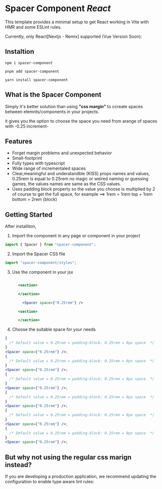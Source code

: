 # Spacer Component _React_

This template provides a minimal setup to get React working in Vite with HMR and some ESLint rules.

Currently, only React[Nextjs - Remix] supported (Vue Version Soon):

## Instaltion

```npm
npm i spacer-component
```

```npm
pnpm add spacer-component
```

```npm
yarn install spacer-component
```

## What is the Spacer Component

Simply it's better solution than using **"css margin"** to ccreate spaces between elemnts/components in your projects.

it gives you the option to choose the space you need from arange of spaces with -0.25 increment-

## Features

- Forget margin problems and unexpected behavior
- Small-footprint
- Fully types with typescript
- Wide range of incrementaled spaces
- Clear,meaningful and underatandble (KISS) props names and values,
  0.25rem is equal to 0.25rem no magic or weired naming or guessing games, the values names are same as the CSS values.
- Uses padding block property so the value you choose is multiplied by 2 of course to get the full space,
  for example ==> 1rem = 1rem top + 1rem bottom = 2rem (block)

## Getting Started

After installiton,

1. Import the component in any page or component in your project

```jsx
import { Spacer } from "spacer-component";
```

2. Import the Spacer CSS file

```jsx
import "spacer-component/styles";
```

3. Use the component in your jsx

```jsx

      <section>

      </section>

        <Spacer space={"0.25rem"} />

      <section>

      </section>

```

4. Choose the suitable space for your needs

```jsx
{
  /* Default value = 0.25rem = padding-block: 0.25rem = 8px space  */
}
<Spacer space={"0.25rem"} />;
{
  /* Default value = 0.25rem = padding-block: 0.25rem = 8px space  */
}
<Spacer space={"0.25rem"} />;
{
  /* Default value = 0.25rem = padding-block: 0.25rem = 8px space  */
}
<Spacer space={"0.25rem"} />;
{
  /* Default value = 0.25rem = padding-block: 0.25rem = 8px space  */
}
<Spacer space={"0.25rem"} />;
{
  /* Default value = 0.25rem = padding-block: 0.25rem = 8px space  */
}
<Spacer space={"0.25rem"} />;
{
  /* Default value = 0.25rem = padding-block: 0.25rem = 8px space  */
}
<Spacer space={"0.25rem"} />;
```

## But why not using the regular css marign instead?

If you are developing a production application, we recommend updating the configuration to enable type aware lint rules:
